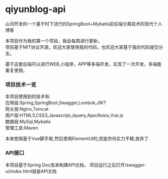 # qiyunblog-api
山河开发的一个基于时下流行的SpringBoot+Mybatis前后端分离技术的现代个人博客

本项目作为我的第一个项目，我会每周进行更新。<br>
项目基于MIT协议开源，欢迎大家使用我的代码，也欢迎大家基于我的代码提交分支。

基于这套后端可以进行WEB,小程序，APP等多端开发，实现了一次开发，多端能重复使用。

### 项目技术一览
本项目使用到的技术有:<br>
应用层:Spring,SpringBoot,Swagger,Lombok,JWT <br>
网关层:Nginx,Tomcat<br>
用户层:HTML5,CSS3,Javascript,Jquery,Ajax/Axios,Vue.js<br>
数据层:MySql,Mybatis<br>
管理工具:Maven<br>

本来想用基于Vue脚手架,然后使用ElementUI的,但是奈何实力不精,放弃了.

### API接口
本项目基于Spring Doc库来构建API文档，
项目运行之后打开/swagger-ui/index.html就是API文档
